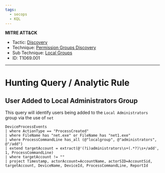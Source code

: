 ```yaml
---
tags:
  - secops
  - KQL
---
```


**MITRE ATT&CK**
- Tactic: [Discovery](https://attack.mitre.org/tactics/TA0007/)
- Technique: [Permission Groups Discovery](https://attack.mitre.org/techniques/T1069/)
- Sub Technique: [Local Groups](https://attack.mitre.org/techniques/T1069/001/)
- ID: T1069.001
---
# Hunting Query / Analytic Rule

## User Added to Local Administrators Group

This query will identify users being added to the `Local Administrators` group via the use of `net`

```KQL
DeviceProcessEvents
| where ActionType == "ProcessCreated"
| where FileName has "net.exe" or FileName has "net1.exe"
| where ProcessCommandLine has_all (@"localgroup", @"administrators", @"/add")
| extend targetAccount = extract(@'(?i)administrators\s+(.*?)\s+/add', 1, ProcessCommandLine)
| where targetAccount != ""
| project Timestamp, actorAccount=AccountName, actorSID=AccountSid, targetAccount, DeviceName, DeviceId, ProcessCommandLine, ReportId
```

